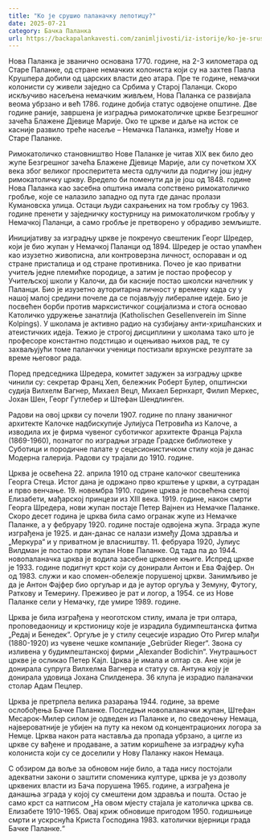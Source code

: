 ```yaml
---
title: "Ко је срушио паланачку лепотицу?"
date: 2025-07-21
category: Бачка Паланка
url: https://backapalankavesti.com/zanimljivosti/iz-istorije/ko-je-srusio-palanacku-lepoticu34/
---
```


Нова Паланка је званично основана 1770. године, на 2-3 километара од Старе Паланке, од стране немачких колониста који су на захтев Павла Крушпера добили од царских власти део атара. Пре те године, немачки колонисти су живели заједно са Србима у Старој Паланци. Скоро искључиво насељена немачким живљем, Нова Паланка се развијала веома убрзано и већ 1786. године добија статус одвојене општине. Две године раније, завршена је изградња римокатоличке цркве Безгрешног зачећа Блажене Дјевице Марије. Око те цркве и даље на исток се касније развило треће насеље – Немачка Паланка, између Нове и Старе Паланке.

Римокатоличко становништво Нове Паланке је читав XIX век било део жупе Безгрешног зачећа Блажене Дјевице Марије, али су почетком XX века због великог просперитета места одлучили да подигну још једну римокатоличку цркву. Вредело би поменути да је још од 1848. године Нова Паланка као засебна општина имала сопствено римокатоличко гробље, које се налазило западно од пута где данас пролази Кумановска улица. Остаци људи сахрањених на том гробљу су 1963. године пренети у заједничку костурницу на римокатоличком гробљу у Немачкој Паланци, а само гробље је претворено у обрадиво земљиште.

Иницијативу за изградњу цркве је покренуо свештеник Георг Шредер, који је био жупан у Немачкој Паланци од 1894. Шредер је остао упамћен као изузетно живописна, али контроверзна личност, оспораван и од стране присталица и од стране противника. Почео је као приватни учитељ једне племићке породице, а затим је постао професор у Учитељској школи у Калочи, да би касније постао школски начелник у Паланци. Био је изузетно ауторитарна личност у времену када су у нашој малој средини почеле да се појављују либералне идеје. Био је посвећен борби против марксистичког социјализма и стога основао Католичко удружење занатлија (Katholischen Gesellenverein im Sinne Kolpings). У школама је активно радио на сузбијању анти-хришћанских и атеистичких идеја. Тежио је строгој дисциплини у школама тако што је професоре константно подстицао и оцењивао њихов рад, те су захваљујући томе паланчки ученици постизали врхунске резултате за време његовог рада.

Поред председника Шредера, комитет задужен за изградњу цркве чинили су: секретар Франц Хеп, бележник Роберт Булер, општински судија Вилхелм Вагнер, Михаел Вецл, Михаел Бернхарт, Филип Меркес, Јохан Шен, Георг Гутлебер и Штефан Шендлинген.

Радови на овој цркви су почели 1907. године по плану званичног архитекте Калочке надбискупије Јулијуса Петровића из Калоче, а изводила их је фирма чувеног суботичког архитекте Франца Рајхла (1869-1960), познатог по изградњи зграде Градске библиотеке у Суботици и породичне палате у сецесионистичком стилу која је данас Модерна галерија. Радови су трајали до 1910. године.

Црква је освећена 22. априла 1910 од стране калочког свештеника Георга Стеца. Истог дана је одржано прво крштење у цркви, а сутрадан и прво венчање. 19. новембра 1910. године црква је посвећена светој Елизабети, мађарској принцези из XIII века. 1919. године, након смрти Георга Шредера, нови жупан постаје Петер Вајнен из Немачке Паланке. Скоро десет година је црква била само огранак жупе из Немачке Паланке, а у фебруару 1920. године постаје одвојена жупа. Зграда жупе изграђена је 1925. и дан-данас се налази између Дома здравља и „Меркура“ и у приватном је власништву. 11. фебруара 1920, Јулиус Вилдман је постао први жупан Нове Паланке. Од тада па до 1944. новопаланачка црква је водила засебне црквене књиге. Испред цркве је 1933. године подигнут крст који су донирали Антон и Ева Фајфер. Он од 1983. служи и као спомен-обележје порушеној цркви. Занимљиво је да је Антон Фајфер био оргуљар и да је аутор оргуља у Земуну, Футогу, Раткову и Темерину. Преживео је рат и логор, а 1954. се из Нове Паланке сели у Немачку, где умире 1989. године.

Црква је била изграђена у неоготском стилу, имала је три олтара, проповедаоницу и крстионицу које је израдила будимпештанска фитма „Редај и Бенедек“. Оргуље је у стилу сецесије израдио Ото Ригер млађи (1880-1920) из чувене чешке компаније „Gebrüder Rieger“. Звона су изливена у будимпештанској фирми „Alexander Bodichin“. Унутрашњост цркве је осликао Петер Кајл. Црква је имала и олтар св. Ане који је донирала супруга Вилхелма Вагнера и статуу св. Антуна коју је донирала удовица Јохана Спилденера. 36 клупа је израдио паланачки столар Адам Пецлер.

Црква је претрпела велика разарања 1944. године, за време ослобођења Бачке Паланке. Последњи новопаланачки жупан, Штефан Месарок-Милер силом је одведен из Паланке и, по сведочењу Немаца, највероватније је убијен на путу ка неком од концентрационих логора за Немце. Црква након рата наставља да пропада убрзано, а цигле из цркве су вађене и продаване, а затим коришћене за изградњу кућа колониста који су се доселили у Нову Паланку након Немаца.

С обзиром да воље за обновом није било, а тада нису постојали адекватни закони о заштити споменика културе, црква је уз дозволу црквених власти из Бача порушена 1965. године, а изграђена је данашња зграда у којој су смештени дом здравља и пошта. Остао је само крст са натписом „На овом мјесту стајала је католичка црква св. Елизабете 1910-1965. Овај криж обновише пригодом 1950. годишњице смрти и ускрснућа Криста Господина 1983. католички вјерници града Бачке Паланке.“
